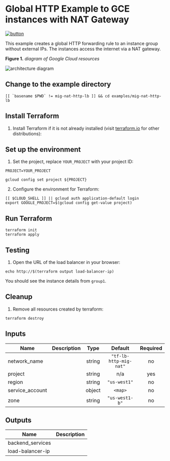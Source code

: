 # Global HTTP Example to GCE instances with NAT Gateway

[![button](http://gstatic.com/cloudssh/images/open-btn.png)](https://console.cloud.google.com/cloudshell/open?git_repo=https://github.com/GoogleCloudPlatform/terraform-google-lb-http&working_dir=examples/http-nat-gateway&page=shell&tutorial=README.md)

This example creates a global HTTP forwarding rule to an instance group without external IPs. The instances access the internet via a NAT gateway.

**Figure 1.** *diagram of Google Cloud resources*

![architecture diagram](https://raw.githubusercontent.com/GoogleCloudPlatform/terraform-google-lb-http/master/examples/http-nat-gateway/diagram.png)

## Change to the example directory

```
[[ `basename $PWD` != mig-nat-http-lb ]] && cd examples/mig-nat-http-lb
```

## Install Terraform

1. Install Terraform if it is not already installed (visit [terraform.io](https://terraform.io) for other distributions):

## Set up the environment

1. Set the project, replace `YOUR_PROJECT` with your project ID:

```
PROJECT=YOUR_PROJECT
```

```
gcloud config set project ${PROJECT}
```

2. Configure the environment for Terraform:

```
[[ $CLOUD_SHELL ]] || gcloud auth application-default login
export GOOGLE_PROJECT=$(gcloud config get-value project)
```

## Run Terraform

```
terraform init
terraform apply
```

## Testing

1. Open the URL of the load balancer in your browser:

```
echo http://$(terraform output load-balancer-ip)
```

You should see the instance details from `group1`.

## Cleanup

1. Remove all resources created by terraform:

```
terraform destroy
```

<!-- BEGINNING OF PRE-COMMIT-TERRAFORM DOCS HOOK -->
## Inputs

| Name | Description | Type | Default | Required |
|------|-------------|:----:|:-----:|:-----:|
| network\_name |  | string | `"tf-lb-http-mig-nat"` | no |
| project |  | string | n/a | yes |
| region |  | string | `"us-west1"` | no |
| service\_account |  | object | `<map>` | no |
| zone |  | string | `"us-west1-b"` | no |

## Outputs

| Name | Description |
|------|-------------|
| backend\_services |  |
| load-balancer-ip |  |

<!-- END OF PRE-COMMIT-TERRAFORM DOCS HOOK -->
